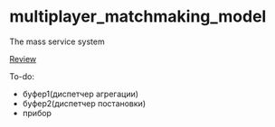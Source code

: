 # multiplayer_matchmaking_model
 The mass service system

[Review](https://branch-ranunculus-cb1.notion.site/32ec9e78697d4d1dbcea7e77f27c1a49)


To-do:
- буфер1(диспетчер агрегации)
- буфер2(диспетчер постановки)
- прибор